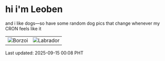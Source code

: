 # hi i'm Leoben

and i like dogs—so have some random dog pics that change whenever my CRON feels like it

|  |  |
|--------|----------|
| ![Borzoi](https://random-dog-vercel.vercel.app/api/random-borzoi?v=1757866120) | ![Labrador](https://random-dog-vercel.vercel.app/api/random-labrador?v=1757866120) |

Last updated: 2025-09-15 00:08 PHT
